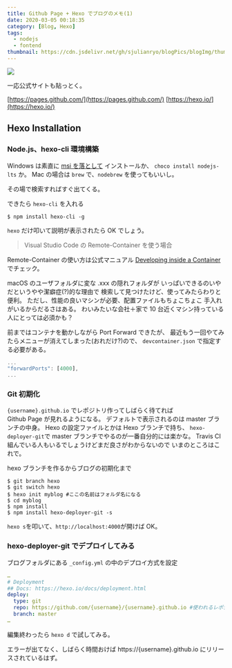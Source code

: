 ```yaml
---
title: Github Page + Hexo でブログのメモ(1)
date: 2020-03-05 00:18:35
category: [Blog, Hexo]
tags:
  - nodejs
  - fontend
thumbnail: https://cdn.jsdelivr.net/gh/sjulianryo/blogPics/blogImg/thumb-2-hexo.jpg
---
```

![](https://cdn.jsdelivr.net/gh/sjulianryo/blogPics/blogImg/thumb-2-hexo.jpg)

一応公式サイトも貼っとく。

[https://pages.github.com/](https://pages.github.com/)
[https://hexo.io/](https://hexo.io/)

## Hexo Installation
### Node.js、hexo-cli 環境構築

Windows は素直に [msi を落として](https://nodejs.org/en/) インストールか、
`choco install nodejs-lts` か。
Mac の場合は `brew` で、`nodebrew` を使ってもいいし。

その場で検索すればすぐ出てくる。

できたら `hexo-cli` を入れる

```shell command-line
$ npm install hexo-cli -g
```

`hexo` だけ叩いて説明が表示されたら OK でしょう。

> Visual Studio Code の Remote-Container を使う場合

Remote-Container の使い方は公式マニュアル 
[Developing inside a Container](https://code.visualstudio.com/docs/remote/containers) でチェック。

macOS のユーザフォルダに変な .xxx の隠れフォルダが
いっぱいできるのいやだというやや潔癖症(?)的な理由で
検索して見つけたけど、使ってみたらわりと便利。
ただし、性能の良いマシンが必要、配置ファイルもちょこちょこ
手入れがいるからだるさはある。
わいみたいな会社＋家で 10 台近くマシン持っている人にとっては必須かも？

前まではコンテナを動かしながら Port Forward できたが、
最近もう一回やてみたらメニューが消えてしまった(おれだけ?)ので、
`devcontainer.json` で指定する必要がある。

```js devcontainer.json
...
"forwardPorts": [4000],
...
```

### Git 初期化

`{username}.github.io` でレポジトリ作ってしばらく待てれば  
Github Page が見れるようになる。
デフォルトで表示されるのは master ブランチの中身。
Hexo の設定ファイルとかは Hexo ブランチで持ち、 
`hexo-deployer-git`で master ブランチでやるのが一番自分的には楽かな。
Travis CI 組んでいる人もいるでしょうけどまだ良さがわからないので
いまのところはこれで。

hexo ブランチを作るからブログの初期化まで

```shell command-line
$ git branch hexo
$ git switch hexo
$ hexo init myblog #ここの名前はフォルダ名になる
$ cd myblog
$ npm install
$ npm install hexo-deployer-git -s
```

`hexo s`を叩いて、`http://localhost:4000`が開けば OK。

### hexo-deployer-git でデプロイしてみる

ブログフォルダにある `_config.yml` の中のデプロイ方式を設定

```yml _config.yml
…
# Deployment
## Docs: https://hexo.io/docs/deployment.html
deploy:
  type: git
  repo: https://github.com/{username}/{username}.github.io #使われるレポジトリ
  branch: master
…
```
編集終わったら `hexo d` で試してみる。

エラーが出てなく、しばらく時間おけば 
https://{username}.github.io にリリースされているはず。